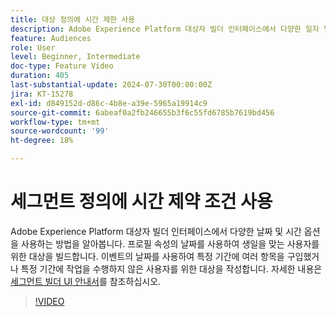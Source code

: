 ```yaml
---
title: 대상 정의에 시간 제한 사용
description: Adobe Experience Platform 대상자 빌더 인터페이스에서 다양한 일자 및 시간 옵션을 사용하는 방법에 대해 알아봅니다.
feature: Audiences
role: User
level: Beginner, Intermediate
doc-type: Feature Video
duration: 405
last-substantial-update: 2024-07-30T00:00:00Z
jira: KT-15278
exl-id: d849152d-d86c-4b8e-a39e-5965a19914c9
source-git-commit: 6abeaf0a2fb246655b3f6c55fd6785b7619bd456
workflow-type: tm+mt
source-wordcount: '99'
ht-degree: 18%

---
```


# 세그먼트 정의에 시간 제약 조건 사용

Adobe Experience Platform 대상자 빌더 인터페이스에서 다양한 날짜 및 시간 옵션을 사용하는 방법을 알아봅니다. 프로필 속성의 날짜를 사용하여 생일을 맞는 사용자를 위한 대상을 빌드합니다. 이벤트의 날짜를 사용하여 특정 기간에 여러 항목을 구입했거나 특정 기간에 작업을 수행하지 않은 사용자를 위한 대상을 작성합니다. 자세한 내용은 [세그먼트 빌더 UI 안내서](https://experienceleague.adobe.com/en/docs/experience-platform/segmentation/ui/segment-builder)를 참조하십시오.

>[!VIDEO](https://video.tv.adobe.com/v/3432259/?learn=on&enablevpops)
